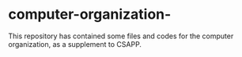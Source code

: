 # computer-organization-
This repository has contained some files and codes for the computer organization, as a supplement to CSAPP.
